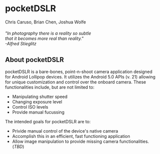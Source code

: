 # pocketDSLR
Chris Caruso, Brian Chen, Joshua Wolfe

###### "In photography there is a reality so subtle <br> that it becomes more real than reality." <br>                            -Alfred Stieglitz

## About pocketDSLR
pocketDSLR is a bare-bones, point-n-shoot camera application designed for 
Android Lollipop devices. It utilizes the Android 5.0 APIs (v. 21) allowing 
for unique customization and control over the onboard camera. These 
functionalities include, but are not limited to:
* Manipulating shutter speed
* Changing exposure level
* Control ISO levels
* Provide manual fucussing 

The intended goals for pocketDSLR are to:
* Privide manual control of the device's native camera
* Accomplish this in an efficient, fast functioning application
* Allow image manipulation to provide missing camera functionalities. (*TBD*)
